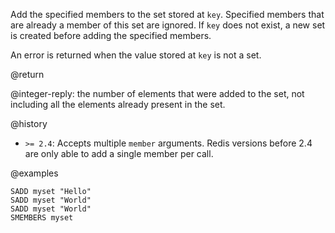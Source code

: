 Add the specified members to the set stored at `key`. Specified members that are
already a member of this set are ignored. If `key` does not exist, a new set is
created before adding the specified members.

An error is returned when the value stored at `key` is not a set.

@return

@integer-reply: the number of elements that were added to the set, not including
all the elements already present in the set.

@history

- `>= 2.4`: Accepts multiple `member` arguments. Redis versions before 2.4 are
  only able to add a single member per call.

@examples

```cli
SADD myset "Hello"
SADD myset "World"
SADD myset "World"
SMEMBERS myset
```
